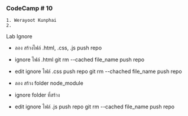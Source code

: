 ### CodeCamp # 10
    1. Werayoot Kunphai
    2. 

Lab Ignore

- ลอง สร้างไฟล์ .html, .css, .js 
push repo

- ignore ไฟล์ .html
git rm --cached file_name
push repo

- edit ignore ไฟล์ .css
push repo
git rm --chached file_name
push repo

- ลอง สร้าง folder node_module
- ignore folder ที่สร้าง

- edit ignore ไฟล์ .js
push repo
git rm --cached file_name
push repo